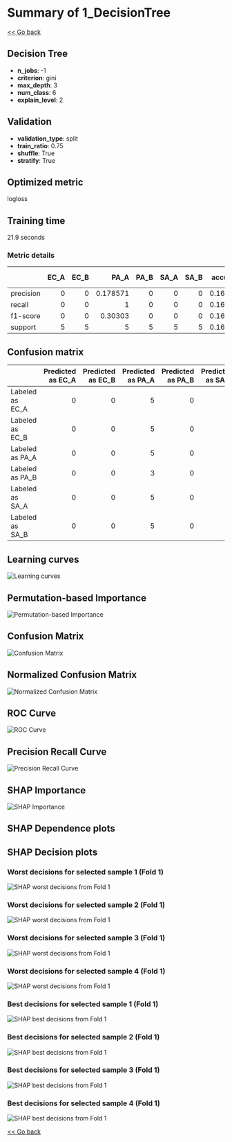 # Summary of 1_DecisionTree

[<< Go back](../README.md)


## Decision Tree
- **n_jobs**: -1
- **criterion**: gini
- **max_depth**: 3
- **num_class**: 6
- **explain_level**: 2

## Validation
 - **validation_type**: split
 - **train_ratio**: 0.75
 - **shuffle**: True
 - **stratify**: True

## Optimized metric
logloss

## Training time

21.9 seconds

### Metric details
|           |   EC_A |   EC_B |     PA_A |   PA_B |   SA_A |   SA_B |   accuracy |   macro avg |   weighted avg |   logloss |
|:----------|-------:|-------:|---------:|-------:|-------:|-------:|-----------:|------------:|---------------:|----------:|
| precision |      0 |      0 | 0.178571 |      0 |      0 |      0 |   0.166667 |   0.0297619 |      0.0297619 |   11.5129 |
| recall    |      0 |      0 | 1        |      0 |      0 |      0 |   0.166667 |   0.166667  |      0.166667  |   11.5129 |
| f1-score  |      0 |      0 | 0.30303  |      0 |      0 |      0 |   0.166667 |   0.0505051 |      0.0505051 |   11.5129 |
| support   |      5 |      5 | 5        |      5 |      5 |      5 |   0.166667 |  30         |     30         |   11.5129 |


## Confusion matrix
|                 |   Predicted as EC_A |   Predicted as EC_B |   Predicted as PA_A |   Predicted as PA_B |   Predicted as SA_A |   Predicted as SA_B |
|:----------------|--------------------:|--------------------:|--------------------:|--------------------:|--------------------:|--------------------:|
| Labeled as EC_A |                   0 |                   0 |                   5 |                   0 |                   0 |                   0 |
| Labeled as EC_B |                   0 |                   0 |                   5 |                   0 |                   0 |                   0 |
| Labeled as PA_A |                   0 |                   0 |                   5 |                   0 |                   0 |                   0 |
| Labeled as PA_B |                   0 |                   0 |                   3 |                   0 |                   2 |                   0 |
| Labeled as SA_A |                   0 |                   0 |                   5 |                   0 |                   0 |                   0 |
| Labeled as SA_B |                   0 |                   0 |                   5 |                   0 |                   0 |                   0 |

## Learning curves
![Learning curves](learning_curves.png)

## Permutation-based Importance
![Permutation-based Importance](permutation_importance.png)
## Confusion Matrix

![Confusion Matrix](confusion_matrix.png)


## Normalized Confusion Matrix

![Normalized Confusion Matrix](confusion_matrix_normalized.png)


## ROC Curve

![ROC Curve](roc_curve.png)


## Precision Recall Curve

![Precision Recall Curve](precision_recall_curve.png)



## SHAP Importance
![SHAP Importance](shap_importance.png)

## SHAP Dependence plots


## SHAP Decision plots

### Worst decisions for selected sample 1 (Fold 1)
![SHAP worst decisions from Fold 1](learner_fold_0_sample_0_worst_decisions.png)
### Worst decisions for selected sample 2 (Fold 1)
![SHAP worst decisions from Fold 1](learner_fold_0_sample_1_worst_decisions.png)
### Worst decisions for selected sample 3 (Fold 1)
![SHAP worst decisions from Fold 1](learner_fold_0_sample_2_worst_decisions.png)
### Worst decisions for selected sample 4 (Fold 1)
![SHAP worst decisions from Fold 1](learner_fold_0_sample_3_worst_decisions.png)
### Best decisions for selected sample 1 (Fold 1)
![SHAP best decisions from Fold 1](learner_fold_0_sample_0_best_decisions.png)
### Best decisions for selected sample 2 (Fold 1)
![SHAP best decisions from Fold 1](learner_fold_0_sample_1_best_decisions.png)
### Best decisions for selected sample 3 (Fold 1)
![SHAP best decisions from Fold 1](learner_fold_0_sample_2_best_decisions.png)
### Best decisions for selected sample 4 (Fold 1)
![SHAP best decisions from Fold 1](learner_fold_0_sample_3_best_decisions.png)

[<< Go back](../README.md)
